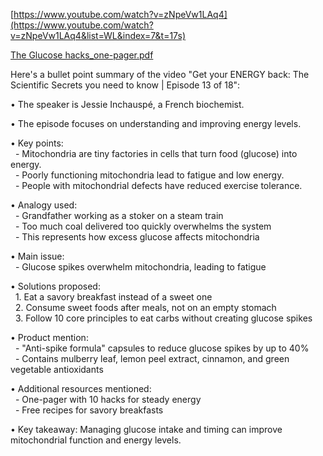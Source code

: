 [https://www.youtube.com/watch?v=zNpeVw1LAq4](https://www.youtube.com/watch?v=zNpeVw1LAq4&list=WL&index=7&t=17s)

[The Glucose hacks_one-pager.pdf](The%20Glucose%20hacks_one-pager.pdf)

Here's a bullet point summary of the video "Get your ENERGY back: The Scientific Secrets you need to know | Episode 13 of 18":

• The speaker is Jessie Inchauspé, a French biochemist.

• The episode focuses on understanding and improving energy levels.

• Key points:  
  - Mitochondria are tiny factories in cells that turn food (glucose) into energy.  
  - Poorly functioning mitochondria lead to fatigue and low energy.  
  - People with mitochondrial defects have reduced exercise tolerance.

• Analogy used:  
  - Grandfather working as a stoker on a steam train  
  - Too much coal delivered too quickly overwhelms the system  
  - This represents how excess glucose affects mitochondria

• Main issue:  
  - Glucose spikes overwhelm mitochondria, leading to fatigue

• Solutions proposed:  
  1. Eat a savory breakfast instead of a sweet one  
  2. Consume sweet foods after meals, not on an empty stomach  
  3. Follow 10 core principles to eat carbs without creating glucose spikes

• Product mention:  
  - "Anti-spike formula" capsules to reduce glucose spikes by up to 40%  
  - Contains mulberry leaf, lemon peel extract, cinnamon, and green vegetable antioxidants

• Additional resources mentioned:  
  - One-pager with 10 hacks for steady energy  
  - Free recipes for savory breakfasts

• Key takeaway: Managing glucose intake and timing can improve mitochondrial function and energy levels.